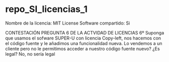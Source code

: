 # repo_SI_licencias_1

Nombre de la licencia: MIT License
Software compartido: Si

CONTESTACIÓN PREGUNTA 6 DE LA ACTVIDAD DE LICENCIAS
6º Suponga que usamos el sofware SUPER-U con licencia Copy-left, nos hacemos con el código fuente y le añadimos una funcionalidad nueva. Lo vendemos a un cliente pero no le permitimos acceder a nuestro código fuente nuevo? ¿Es legal?
No, no sería legal
